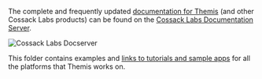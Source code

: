 The complete and frequently updated [documentation for Themis]( https://docs.cossacklabs.com/products/themis/) (and other Cossack Labs products) can be found on the [Cossack Labs Documentation Server](https://docs.cossacklabs.com/).

![Cossack Labs Docserver](https://www.cossacklabs.com/files/img/cossack-labs-docserver-main-img.png)    

This folder contains examples and [links to tutorials and sample apps](https://github.com/cossacklabs/themis/tree/master/docs/examples) for all the platforms that Themis works on.


